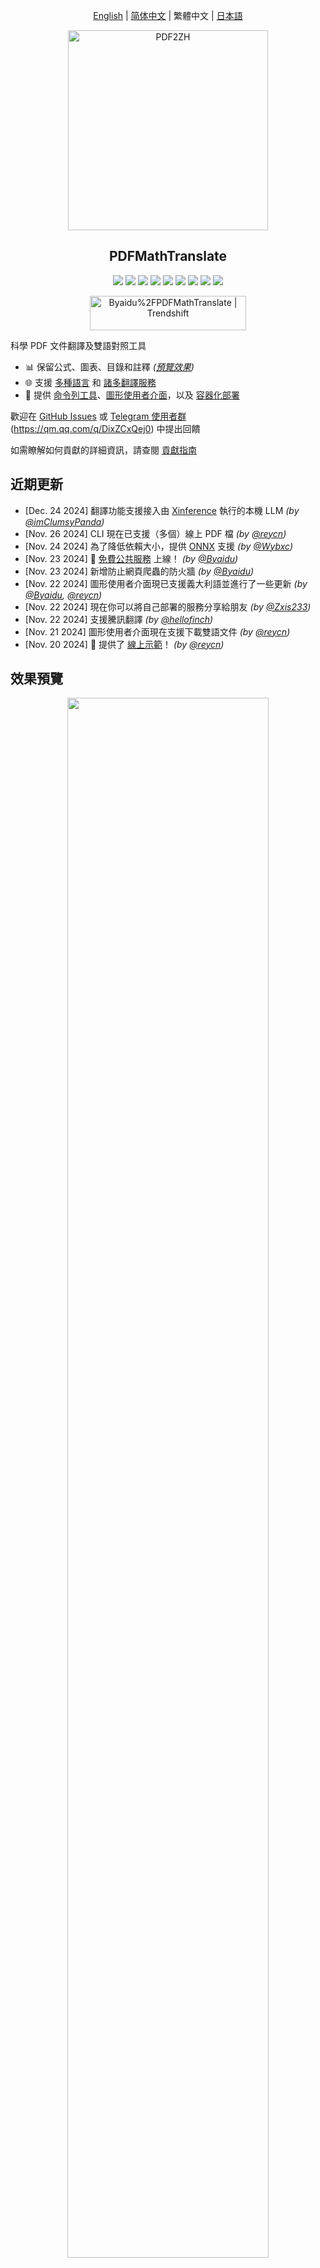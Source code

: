 <div align="center">

[English](../README.md) | [简体中文](README_zh-CN.md) | 繁體中文 | [日本語](README_ja-JP.md)

<img src="./images/banner.png" width="320px"  alt="PDF2ZH"/>  

<h2 id="title">PDFMathTranslate</h2>

<p>
  <!-- PyPI -->
  <a href="https://pypi.org/project/pdf2zh/">
    <img src="https://img.shields.io/pypi/v/pdf2zh"/></a>
  <a href="https://pepy.tech/projects/pdf2zh">
    <img src="https://static.pepy.tech/badge/pdf2zh"></a>
  <a href="https://hub.docker.com/repository/docker/byaidu/pdf2zh">
    <img src="https://img.shields.io/docker/pulls/byaidu/pdf2zh"></a>
  <!-- License -->
  <a href="./LICENSE">
    <img src="https://img.shields.io/github/license/Byaidu/PDFMathTranslate"/></a>
  <a href="https://huggingface.co/spaces/reycn/PDFMathTranslate-Docker">
    <img src="https://img.shields.io/badge/%F0%9F%A4%97-Online%20Demo-FF9E0D"/></a>
  <a href="https://www.modelscope.cn/studios/AI-ModelScope/PDFMathTranslate">
    <img src="https://img.shields.io/badge/ModelScope-Demo-blue"></a>
  <a href="https://github.com/Byaidu/PDFMathTranslate/pulls">
    <img src="https://img.shields.io/badge/contributions-welcome-green"/></a>
  <a href="https://gitcode.com/Byaidu/PDFMathTranslate/overview">
    <img src="https://gitcode.com/Byaidu/PDFMathTranslate/star/badge.svg"></a>
  <a href="https://t.me/+Z9_SgnxmsmA5NzBl">
    <img src="https://img.shields.io/badge/Telegram-2CA5E0?style=flat-squeare&logo=telegram&logoColor=white"/></a>
</p>

<a href="https://trendshift.io/repositories/12424" target="_blank"><img src="https://trendshift.io/api/badge/repositories/12424" alt="Byaidu%2FPDFMathTranslate | Trendshift" style="width: 250px; height: 55px;" width="250" height="55"/></a>

</div>

科學 PDF 文件翻譯及雙語對照工具

- 📊 保留公式、圖表、目錄和註釋 *([預覽效果](#preview))*
- 🌐 支援 [多種語言](#language) 和 [諸多翻譯服務](#services)
- 🤖 提供 [命令列工具](#usage)、[圖形使用者介面](#gui)，以及 [容器化部署](#docker)

歡迎在 [GitHub Issues](https://github.com/Byaidu/PDFMathTranslate/issues) 或 [Telegram 使用者群](https://t.me/+Z9_SgnxmsmA5NzBl)(https://qm.qq.com/q/DixZCxQej0) 中提出回饋

如需瞭解如何貢獻的詳細資訊，請查閱 [貢獻指南](https://github.com/Byaidu/PDFMathTranslate/wiki/Contribution-Guide---%E8%B4%A1%E7%8C%AE%E6%8C%87%E5%8D%97)

<h2 id="updates">近期更新</h2>

- [Dec. 24 2024] 翻譯功能支援接入由 [Xinference](https://github.com/xorbitsai/inference) 執行的本機 LLM _(by [@imClumsyPanda](https://github.com/imClumsyPanda))_
- [Nov. 26 2024] CLI 現在已支援（多個）線上 PDF 檔 *(by [@reycn](https://github.com/reycn))*  
- [Nov. 24 2024] 為了降低依賴大小，提供 [ONNX](https://github.com/onnx/onnx) 支援 *(by [@Wybxc](https://github.com/Wybxc))*  
- [Nov. 23 2024] 🌟 [免費公共服務](#demo) 上線！ *(by [@Byaidu](https://github.com/Byaidu))*  
- [Nov. 23 2024] 新增防止網頁爬蟲的防火牆 *(by [@Byaidu](https://github.com/Byaidu))*  
- [Nov. 22 2024] 圖形使用者介面現已支援義大利語並進行了一些更新 *(by [@Byaidu](https://github.com/Byaidu), [@reycn](https://github.com/reycn))*  
- [Nov. 22 2024] 現在你可以將自己部署的服務分享給朋友 *(by [@Zxis233](https://github.com/Zxis233))*  
- [Nov. 22 2024] 支援騰訊翻譯 *(by [@hellofinch](https://github.com/hellofinch))*  
- [Nov. 21 2024] 圖形使用者介面現在支援下載雙語文件 *(by [@reycn](https://github.com/reycn))*  
- [Nov. 20 2024] 🌟 提供了 [線上示範](#demo)！ *(by [@reycn](https://github.com/reycn))*  

<h2 id="preview">效果預覽</h2>

<div align="center">
<img src="./images/preview.gif" width="80%"/>
</div>

<h2 id="demo">線上示範 🌟</h2>

### 免費服務 (<https://pdf2zh.com/>)

你可以立即嘗試 [免費公共服務](https://pdf2zh.com/) 而無需安裝

### 線上示範

你可以直接在 [HuggingFace 上的線上示範](https://huggingface.co/spaces/reycn/PDFMathTranslate-Docker)和[魔搭的線上示範](https://www.modelscope.cn/studios/AI-ModelScope/PDFMathTranslate)進行嘗試，無需安裝。
請注意，示範使用的運算資源有限，請勿濫用。

<h2 id="install">安裝與使用</h2>

我們提供了四種使用此專案的方法：[命令列工具](#cmd)、[便攜式安裝](#portable)、[圖形使用者介面](#gui) 與 [容器化部署](#docker)。

pdf2zh 在執行時需要額外下載模型（`wybxc/DocLayout-YOLO-DocStructBench-onnx`），該模型也可在魔搭（ModelScope）上取得。如果在啟動時下載該模型時遇到問題，請使用如下環境變數：
```shell
set HF_ENDPOINT=https://hf-mirror.com
```

<h3 id="cmd">方法一、命令列工具</h3>

1. 確保已安裝 Python 版本大於 3.10 且小於 3.12  
2. 安裝此程式：

   ```bash
   pip install pdf2zh
   ```

3. 執行翻譯，生成檔案位於 [目前工作目錄](https://chatgpt.com/share/6745ed36-9acc-800e-8a90-59204bd13444)：

   ```bash
   pdf2zh document.pdf
   ```

<h3 id="portable">方法二、便攜式安裝</h3>

無需預先安裝 Python 環境

下載 [setup.bat](https://raw.githubusercontent.com/Byaidu/PDFMathTranslate/refs/heads/main/script/setup.bat) 並直接雙擊執行

<h3 id="gui">方法三、圖形使用者介面</h3>

1. 確保已安裝 Python 版本大於 3.10 且小於 3.12  
2. 安裝此程式：

   ```bash
   pip install pdf2zh
   ```

3. 在瀏覽器中啟動使用：

   ```bash
   pdf2zh -i
   ```

4. 如果您的瀏覽器沒有自動開啟並跳轉，請手動在瀏覽器開啟：

   ```bash
   http://localhost:7860/
   ```

   <img src="./images/gui.gif" width="500"/>

查看 [documentation for GUI](/README_GUI.md) 以獲取詳細說明

<h3 id="docker">方法四、容器化部署</h3>

1. 拉取 Docker 映像檔並執行：

   ```bash
   docker pull byaidu/pdf2zh
   docker run -d -p 7860:7860 byaidu/pdf2zh
   ```

2. 透過瀏覽器開啟：

   ```
   http://localhost:7860/
   ```

用於在雲服務上部署容器映像檔：

<div>
<a href="https://www.heroku.com/deploy?template=https://github.com/Byaidu/PDFMathTranslate">
  <img src="https://www.herokucdn.com/deploy/button.svg" alt="Deploy" height="26"></a>
<a href="https://render.com/deploy">
  <img src="https://render.com/images/deploy-to-render-button.svg" alt="Deploy to Koyeb" height="26"></a>
<a href="https://zeabur.com/templates/5FQIGX?referralCode=reycn">
  <img src="https://zeabur.com/button.svg" alt="Deploy on Zeabur" height="26"></a>
<a href="https://app.koyeb.com/deploy?type=git&builder=buildpack&repository=github.com/Byaidu/PDFMathTranslate&branch=main&name=pdf-math-translate">
  <img src="https://www.koyeb.com/static/images/deploy/button.svg" alt="Deploy to Koyeb" height="26"></a>
</div>

<h2 id="usage">高級選項</h2>

在命令列中執行翻譯指令，並在目前工作目錄下生成譯文檔案 `example-mono.pdf` 和雙語對照檔案 `example-dual.pdf`。預設使用 Google 翻譯服務。

<img src="./images/cmd.explained.png" width="580px"  alt="cmd"/>  

以下表格列出了所有高級選項，供參考：

| Option    | 功能 | 範例 |
| -------- | ------- |------- |
| files | 本機檔案 |  `pdf2zh ~/local.pdf` |
| links | 線上檔案 |  `pdf2zh http://arxiv.org/paper.pdf` |
| `-i`  | [進入圖形介面](#gui) |  `pdf2zh -i` |
| `-p`  | [僅翻譯部分文件](#partial) |  `pdf2zh example.pdf -p 1` |
| `-li` | [原文語言](#language) |  `pdf2zh example.pdf -li en` |
| `-lo` | [目標語言](#language) |  `pdf2zh example.pdf -lo zh` |
| `-s`  | [指定翻譯服務](#services) |  `pdf2zh example.pdf -s deepl` |
| `-t`  | [多執行緒](#threads) | `pdf2zh example.pdf -t 1` |
| `-o`  | 輸出目錄 | `pdf2zh example.pdf -o output` |
| `-f`, `-c` | [例外規則](#exceptions) | `pdf2zh example.pdf -f "(MS.*)"` |
| `--share` | [獲取 gradio 公開連結] | `pdf2zh -i --share` |
| `--authorized` | [[添加網頁認證及自訂認證頁面](https://github.com/Byaidu/PDFMathTranslate/blob/main/docs/ADVANCED.)] | `pdf2zh -i --authorized users.txt [auth.html]` |
| `--prompt` | [使用自訂的大模型 Prompt] | `pdf2zh --prompt [prompt.txt]` |
| `--onnx` | [使用自訂的 DocLayout-YOLO ONNX 模型] | `pdf2zh --onnx [onnx/model/path]` |
| `--serverport` | [自訂 WebUI 埠號] | `pdf2zh --serverport 7860` |
| `--dir` | [資料夾翻譯] | `pdf2zh --dir /path/to/translate/` |

<h3 id="partial">全文或部分文件翻譯</h3>

- **全文翻譯**

```bash
pdf2zh example.pdf
```

- **部分翻譯**

```bash
pdf2zh example.pdf -p 1-3,5
```

<h3 id="language">指定原文語言與目標語言</h3>

可參考 [Google 語言代碼](https://developers.google.com/admin-sdk/directory/v1/languages)、[DeepL 語言代碼](https://developers.deepl.com/docs/resources/supported-languages)

```bash
pdf2zh example.pdf -li en -lo ja
```

<h3 id="services">使用不同的翻譯服務</h3>

下表列出了每個翻譯服務所需的 [環境變數](https://chatgpt.com/share/6734a83d-9d48-800e-8a46-f57ca6e8bcb4)。在使用前，請先確保已設定好對應的變數。

|**Translator**|**Service**|**Environment Variables**|**Default Values**|**Notes**|
|-|-|-|-|-|
|**Google (Default)**|`google`|無|N/A|無|
|**Bing**|`bing`|無|N/A|無|
|**DeepL**|`deepl`|`DEEPL_AUTH_KEY`|`[Your Key]`|參閱 [DeepL](https://support.deepl.com/hc/en-us/articles/360020695820-API-Key-for-DeepL-s-API)|
|**DeepLX**|`deeplx`|`DEEPLX_ENDPOINT`|`https://api.deepl.com/translate`|參閱 [DeepLX](https://github.com/OwO-Network/DeepLX)|
|**Ollama**|`ollama`|`OLLAMA_HOST`, `OLLAMA_MODEL`|`http://127.0.0.1:11434`, `gemma2`|參閱 [Ollama](https://github.com/ollama/ollama)|
|**OpenAI**|`openai`|`OPENAI_BASE_URL`, `OPENAI_API_KEY`, `OPENAI_MODEL`|`https://api.openai.com/v1`, `[Your Key]`, `gpt-4o-mini`|參閱 [OpenAI](https://platform.openai.com/docs/overview)|
|**AzureOpenAI**|`azure-openai`|`AZURE_OPENAI_BASE_URL`, `AZURE_OPENAI_API_KEY`, `AZURE_OPENAI_MODEL`|`[Your Endpoint]`, `[Your Key]`, `gpt-4o-mini`|參閱 [Azure OpenAI](https://learn.microsoft.com/zh-cn/azure/ai-services/openai/chatgpt-quickstart?tabs=command-line%2Cjavascript-keyless%2Ctypescript-keyless%2Cpython&pivots=programming-language-python)|
|**Zhipu**|`zhipu`|`ZHIPU_API_KEY`, `ZHIPU_MODEL`|`[Your Key]`, `glm-4-flash`|參閱 [Zhipu](https://open.bigmodel.cn/dev/api/thirdparty-frame/openai-sdk)|
| **ModelScope**       | `modelscope`   |`MODELSCOPE_API_KEY`, `MODELSCOPE_MODEL`|`[Your Key]`, `Qwen/Qwen2.5-Coder-32B-Instruct`| 參閱 [ModelScope](https://www.modelscope.cn/docs/model-service/API-Inference/intro)|
|**Silicon**|`silicon`|`SILICON_API_KEY`, `SILICON_MODEL`|`[Your Key]`, `Qwen/Qwen2.5-7B-Instruct`|參閱 [SiliconCloud](https://docs.siliconflow.cn/quickstart)|
|**Gemini**|`gemini`|`GEMINI_API_KEY`, `GEMINI_MODEL`|`[Your Key]`, `gemini-1.5-flash`|參閱 [Gemini](https://ai.google.dev/gemini-api/docs/openai)|
|**Azure**|`azure`|`AZURE_ENDPOINT`, `AZURE_API_KEY`|`https://api.translator.azure.cn`, `[Your Key]`|參閱 [Azure](https://docs.azure.cn/en-us/ai-services/translator/text-translation-overview)|
|**Tencent**|`tencent`|`TENCENTCLOUD_SECRET_ID`, `TENCENTCLOUD_SECRET_KEY`|`[Your ID]`, `[Your Key]`|參閱 [Tencent](https://www.tencentcloud.com/products/tmt?from_qcintl=122110104)|
|**Dify**|`dify`|`DIFY_API_URL`, `DIFY_API_KEY`|`[Your DIFY URL]`, `[Your Key]`|參閱 [Dify](https://github.com/langgenius/dify)，需要在 Dify 的工作流程輸入中定義三個變數：lang_out、lang_in、text。|
|**AnythingLLM**|`anythingllm`|`AnythingLLM_URL`, `AnythingLLM_APIKEY`|`[Your AnythingLLM URL]`, `[Your Key]`|參閱 [anything-llm](https://github.com/Mintplex-Labs/anything-llm)|
|**Argos Translate**|`argos`| | |參閱 [argos-translate](https://github.com/argosopentech/argos-translate)|
|**Grok**|`grok`| `GORK_API_KEY`, `GORK_MODEL` | `[Your GORK_API_KEY]`, `grok-2-1212` |參閱 [Grok](https://docs.x.ai/docs/overview)|
|**DeepSeek**|`deepseek`| `DEEPSEEK_API_KEY`, `DEEPSEEK_MODEL` | `[Your DEEPSEEK_API_KEY]`, `deepseek-chat` |參閱 [DeepSeek](https://www.deepseek.com/)|
|**OpenAI-Liked**|`openailiked`| `OPENAILIKED_BASE_URL`, `OPENAILIKED_API_KEY`, `OPENAILIKED_MODEL` | `url`, `[Your Key]`, `model name` | 無 |

對於不在上述表格中，但兼容 OpenAI API 的大語言模型，可以使用與 OpenAI 相同的方式設定環境變數。

使用 `-s service` 或 `-s service:model` 指定翻譯服務：

```bash
pdf2zh example.pdf -s openai:gpt-4o-mini
```

或使用環境變數指定模型：

```bash
set OPENAI_MODEL=gpt-4o-mini
pdf2zh example.pdf -s openai
```

<h3 id="exceptions">指定例外規則</h3>

使用正則表達式指定需要保留的公式字體與字元：

```bash
pdf2zh example.pdf -f "(CM[^RT].*|MS.*|.*Ital)" -c "(\(|\||\)|\+|=|\d|[\u0080-\ufaff])"
```

預設保留 `Latex`, `Mono`, `Code`, `Italic`, `Symbol` 以及 `Math` 字體：

```bash
pdf2zh example.pdf -f "(CM[^R]|MS.M|XY|MT|BL|RM|EU|LA|RS|LINE|LCIRCLE|TeX-|rsfs|txsy|wasy|stmary|.*Mono|.*Code|.*Ital|.*Sym|.*Math)"
```

<h3 id="threads">指定執行緒數量</h3>

使用 `-t` 參數指定翻譯使用的執行緒數量：

```bash
pdf2zh example.pdf -t 1
```

<h3 id="prompt">自訂大模型 Prompt</h3>

使用 `--prompt` 指定在使用大模型翻譯時所採用的 Prompt 檔案。

```bash
pdf2zh example.pdf -pr prompt.txt
```

範例 `prompt.txt` 檔案內容：

```
[
    {
        "role": "system",
        "content": "You are a professional,authentic machine translation engine.",
    },
    {
        "role": "user",
        "content": "Translate the following markdown source text to ${lang_out}. Keep the formula notation {{v*}} unchanged. Output translation directly without any additional text.\nSource Text: ${text}\nTranslated Text:",
    },
]
```

在自訂 Prompt 檔案中，可以使用以下三個內建變數來傳遞參數：
|**變數名稱**|**說明**|
|-|-|
|`lang_in`|輸入語言|
|`lang_out`|輸出語言|
|`text`|需要翻譯的文本|

<h2 id="todo">API</h2>

### Python

```python
from pdf2zh import translate, translate_stream

params = {"lang_in": "en", "lang_out": "zh", "service": "google", "thread": 4}
file_mono, file_dual = translate(files=["example.pdf"], **params)[0]
with open("example.pdf", "rb") as f:
    stream_mono, stream_dual = translate_stream(stream=f.read(), **params)
```

### HTTP

```bash
pip install pdf2zh[backend]
pdf2zh --flask
pdf2zh --celery worker
```

```bash
curl http://localhost:11008/v1/translate -F "file=@example.pdf" -F "data={\"lang_in\":\"en\",\"lang_out\":\"zh\",\"service\":\"google\",\"thread\":4}"
{"id":"d9894125-2f4e-45ea-9d93-1a9068d2045a"}

curl http://localhost:11008/v1/translate/d9894125-2f4e-45ea-9d93-1a9068d2045a
{"info":{"n":13,"total":506},"state":"PROGRESS"}

curl http://localhost:11008/v1/translate/d9894125-2f4e-45ea-9d93-1a9068d2045a
{"state":"SUCCESS"}

curl http://localhost:11008/v1/translate/d9894125-2f4e-45ea-9d93-1a9068d2045a/mono --output example-mono.pdf

curl http://localhost:11008/v1/translate/d9894125-2f4e-45ea-9d93-1a9068d2045a/dual --output example-dual.pdf

curl http://localhost:11008/v1/translate/d9894125-2f4e-45ea-9d93-1a9068d2045a -X DELETE
```

<h2 id="acknowledgement">致謝</h2>

- 文件合併：[PyMuPDF](https://github.com/pymupdf/PyMuPDF)
- 文件解析：[Pdfminer.six](https://github.com/pdfminer/pdfminer.six)
- 文件提取：[MinerU](https://github.com/opendatalab/MinerU)
- 文件預覽：[Gradio PDF](https://github.com/freddyaboulton/gradio-pdf)
- 多執行緒翻譯：[MathTranslate](https://github.com/SUSYUSTC/MathTranslate)
- 版面解析：[DocLayout-YOLO](https://github.com/opendatalab/DocLayout-YOLO)
- PDF 標準：[PDF Explained](https://zxyle.github.io/PDF-Explained/)、[PDF Cheat Sheets](https://pdfa.org/resource/pdf-cheat-sheets/)
- 多語言字型：[Go Noto Universal](https://github.com/satbyy/go-noto-universal)

<h2 id="contrib">貢獻者</h2>

<a href="https://github.com/Byaidu/PDFMathTranslate/graphs/contributors">
  <img src="https://opencollective.com/PDFMathTranslate/contributors.svg?width=890&button=false" />
</a>

![Alt](https://repobeats.axiom.co/api/embed/dfa7583da5332a11468d686fbd29b92320a6a869.svg "Repobeats analytics image")

<h2 id="star_hist">星標歷史</h2>

<a href="https://star-history.com/#Byaidu/PDFMathTranslate&Date">
 <picture>
   <source media="(prefers-color-scheme: dark)" srcset="https://api.star-history.com/svg?repos=Byaidu/PDFMathTranslate&type=Date&theme=dark" />
   <source media="(prefers-color-scheme: light)" srcset="https://api.star-history.com/svg?repos=Byaidu/PDFMathTranslate&type=Date" />
   <img alt="Star History Chart" src="https://api.star-history.com/svg?repos=Byaidu/PDFMathTranslate&type=Date"/>
 </picture>
</a>